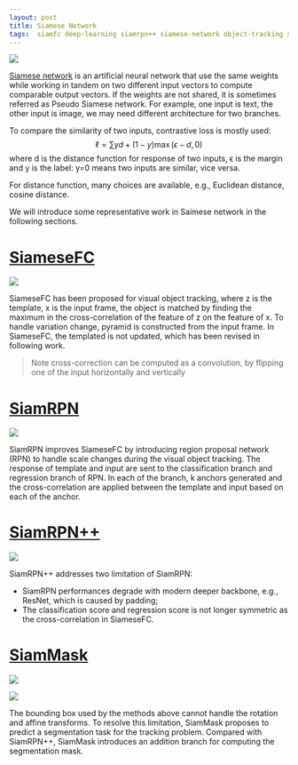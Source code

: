 ```yaml
---
layout: post
title: Siamese Network
tags:  siamfc deep-learning siamrpn++ siamese-network object-tracking siammask siamrpn
---
```


![](https://miro.medium.com/max/1400/1*hBJRs10uBc9a2Ol10N-jlg.png)

[Siamese network](https://en.wikipedia.org/wiki/Siamese_network) is an artificial neural network that use the same weights while working in tandem on two different input vectors to compute comparable output vectors. If the weights are not shared, it is sometimes referred as Pseudo Siamese network. For example, one input is text, the other input is image, we may need different architecture for two branches.

To compare the similarity of two inputs, contrastive loss is mostly used:
$$\ell=\sum{yd+(1-y)\max{(\epsilon-d, 0)}}$$
where d is the distance function for response of two inputs, ϵ is the margin and y is the label: y=0 means two inputs are similar, vice versa.

For distance function, many choices are available, e.g., Euclidean distance, cosine distance.

We will introduce some representative work in Saimese network in the following sections.

# [SiameseFC](https://arxiv.org/abs/1606.09549)

![](https://mmbiz.qpic.cn/mmbiz_jpg/yNnalkXE7oVs0Ypgk8C7TYRHwVvEDdJp52HMteqVUt5lCNYtxNn5r3tgUjooRbWxATACNaS4KZ3jgibf77hicwBg/640?wx_fmt=jpeg&tp=webp&wxfrom=5&wx_lazy=1&wx_co=1)

SiameseFC has been proposed for visual object tracking, where z is the template, x is the input frame, the object is matched by finding the maximum in the cross-correlation of the feature of z on the feature of x. To handle variation change, pyramid is constructed from the input frame. In SiameseFC, the templated is not updated, which has been revised in following work.

> Note cross-correction can be computed as a convolution, by flipping one of the input horizontally and vertically

# [SiamRPN](https://ieeexplore.ieee.org/document/8579033/)

![](https://mmbiz.qpic.cn/mmbiz_jpg/yNnalkXE7oVs0Ypgk8C7TYRHwVvEDdJpnicaP1sicMWc6IiaaVb1Zh6Rs39rFKUVJMiatY6dn4ic2KtoPW7slx3x4XQ/640?wx_fmt=jpeg&tp=webp&wxfrom=5&wx_lazy=1&wx_co=1)

SiamRPN improves SiameseFC by introducing region proposal network (RPN) to handle scale changes during the visual object tracking. The response of template and input are sent to the classification branch and regression branch of RPN. In each of the branch, k anchors generated and the cross-correlation are applied between the template and input based on each of the anchor.

# [SiamRPN++](https://arxiv.org/abs/1812.11703)

![](https://mmbiz.qpic.cn/mmbiz_jpg/yNnalkXE7oVs0Ypgk8C7TYRHwVvEDdJpx6ibY4UMByzCeWg1zrTm9nicxR9icQQfCicnsg2p9TGYvP8u8n8tDKpxqw/640?wx_fmt=jpeg&tp=webp&wxfrom=5&wx_lazy=1&wx_co=1)

SiamRPN++ addresses two limitation of SiamRPN:
- SiamRPN performances degrade with modern deeper backbone, e.g., ResNet, which is caused by padding;
- The classification score and regression score is not longer symmetric as the cross-correlation in SiameseFC. 

# [SiamMask](https://arxiv.org/abs/1812.05050)

![](https://mmbiz.qpic.cn/mmbiz_jpg/yNnalkXE7oVs0Ypgk8C7TYRHwVvEDdJp9I10ISj8ZBibibBRPLVsdQ0BItPznia97o7MK7NEeBCnXWmVS82yKltlg/640?wx_fmt=jpeg&tp=webp&wxfrom=5&wx_lazy=1&wx_co=1)

![](https://mmbiz.qpic.cn/mmbiz_jpg/yNnalkXE7oVs0Ypgk8C7TYRHwVvEDdJpHc1qZ9PDaFtFsyNZJibysLdSsvfvBLCHoWNMzrR6ibqIMPPFczLUyBrA/640?wx_fmt=jpeg&tp=webp&wxfrom=5&wx_lazy=1&wx_co=1)

The bounding box used by the methods above cannot handle the rotation and affine transforms. To resolve this limitation, SiamMask proposes to predict a segmentation task for the tracking problem. Compared with SiamRPN++, SiamMask introduces an addition branch for computing the segmentation mask.

